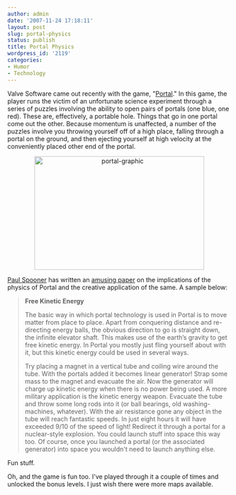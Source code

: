 ```yaml
---
author: admin
date: '2007-11-24 17:18:11'
layout: post
slug: portal-physics
status: publish
title: Portal Physics
wordpress_id: '2119'
categories:
- Humor
- Technology
---
```

Valve Software came out recently with the game, "<a href="http://www.whatistheorangebox.com/portal.html">Portal</a>." In this game, the player runs the victim of an unfortunate science experiment through a series of puzzles involving the ability to open pairs of portals (one blue, one red). These are, effectively, a portable hole. Things that go in one portal come out the other. Because momentum is unaffected, a number of the puzzles involve you throwing yourself off of a high place, falling through a portal on the ground, and then ejecting yourself at high velocity at the conveniently placed other end of the portal.
<p align="center"><a href="http://www.flickr.com/photos/albill/2061099382/" title="portal-graphic by albill, on Flickr"><img src="http://farm3.static.flickr.com/2054/2061099382_b97c23dfdf_o.png" width="383" height="256" alt="portal-graphic" /></a></p>

<a href="http://www.peripheralarbor.com/">Paul Spooner</a> has written an <a href="http://www.peripheralarbor.com/A%20Few%20Portal%20Technology%20Application%20Ideas.pdf">amusing paper</a> on the implications of the physics of Portal and the creative application of the same. A sample below:
<blockquote><strong>Free Kinetic Energy</strong>

The basic way in which portal technology is used in Portal is to move matter from place to place.  Apart from conquering distance and re-directing energy balls, the obvious direction to go is straight down, the infinite elevator shaft.  This makes use of the earth’s gravity to get free kinetic energy. In Portal you mostly just fling yourself about with it, but this kinetic energy could be used in several ways. 

Try placing a magnet in a vertical tube and coiling wire around the tube.  With the portals added it becomes linear generator!  Strap some mass to the magnet and evacuate the air. Now the generator will charge up kinetic energy when there is no power being used. A more military application is the kinetic energy weapon.  Evacuate the tube and throw some long rods into it (or ball bearings, old washing-machines, whatever).  With the air resistance gone any object in the tube will reach fantastic speeds.  In just eight hours it will have exceeded 9/10 of the speed of light!  Redirect it through a portal for a nuclear-style explosion.  You could launch stuff into space this way too.  Of course, once you launched a portal (or the associated generator) into space you wouldn't need to launch anything else. </blockquote>
Fun stuff.

Oh, and the game is fun too. I've played through it a couple of times and unlocked the bonus levels. I just wish there were more maps available.
